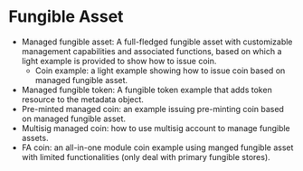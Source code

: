 # Fungible Asset

* Managed fungible asset: A full-fledged fungible asset with customizable management capabilities and associated functions, based on which a light example is provided to show how to issue coin.
    - Coin example: a light example showing how to issue coin based on managed fungible asset.
* Managed fungible token: A fungible token example that adds token resource to the metadata object.
* Pre-minted managed coin: an example issuing pre-minting coin based on managed fungible asset.
* Multisig managed coin: how to use multisig account to manage fungible assets.
* FA coin: an all-in-one module coin example using manged fungible asset with limited functionalities (only deal with primary fungible stores).
